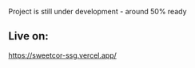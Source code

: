 Project is still under development - around 50% ready

## Live on: 
https://sweetcor-ssg.vercel.app/
